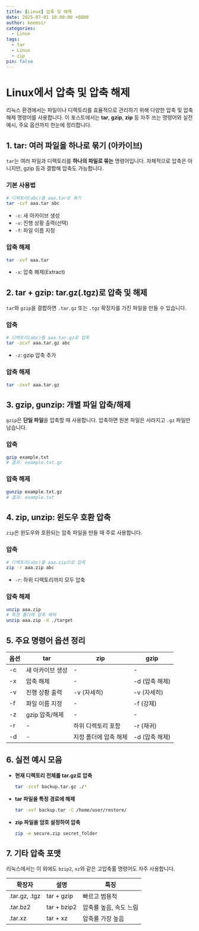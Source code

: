 ```yaml
---
title: [Linux] 압축 및 해제
date: 2025-07-01 10:00:00 +0800
author: keemsir
categories:
  - Linux
tags:
  - tar
  - Linux
  - zip
pin: false
---
```



# Linux에서 압축 및 압축 해제

리눅스 환경에서는 파일이나 디렉토리를 효율적으로 관리하기 위해 다양한 압축 및 압축 해제 명령어를 사용합니다. 이 포스트에서는 **tar**, **gzip**, **zip** 등 자주 쓰는 명령어와 실전 예시, 주요 옵션까지 한눈에 정리합니다.

## 1. tar: 여러 파일을 하나로 묶기 (아카이브)

`tar`는 여러 파일과 디렉토리를 **하나의 파일로 묶는** 명령어입니다. 자체적으로 압축은 아니지만, gzip 등과 결합해 압축도 가능합니다.

### 기본 사용법

```bash
# 디렉토리(abc)를 aaa.tar로 묶기
tar -cvf aaa.tar abc
```

- `-c`: 새 아카이브 생성
- `-v`: 진행 상황 출력(선택)
- `-f`: 파일 이름 지정

### 압축 해제

```bash
tar -xvf aaa.tar
```

- `-x`: 압축 해제(Extract)

## 2. tar + gzip: tar.gz(.tgz)로 압축 및 해제

`tar`와 `gzip`을 결합하면 `.tar.gz` 또는 `.tgz` 확장자를 가진 파일을 만들 수 있습니다.

### 압축

```bash
# 디렉토리(abc)를 aaa.tar.gz로 압축
tar -zcvf aaa.tar.gz abc
```

- `-z`: gzip 압축 추가

### 압축 해제

```bash
tar -zxvf aaa.tar.gz
```

## 3. gzip, gunzip: 개별 파일 압축/해제

`gzip`은 **단일 파일**을 압축할 때 사용합니다. 압축하면 원본 파일은 사라지고 `.gz` 파일만 남습니다.

### 압축

```bash
gzip example.txt
# 결과: example.txt.gz
```

### 압축 해제

```bash
gunzip example.txt.gz
# 결과: example.txt
```

## 4. zip, unzip: 윈도우 호환 압축

`zip`은 윈도우와 호환되는 압축 파일을 만들 때 주로 사용합니다.

### 압축

```bash
# 디렉토리(abc)를 aaa.zip으로 압축
zip -r aaa.zip abc
```

- `-r`: 하위 디렉토리까지 모두 압축

### 압축 해제

```bash
unzip aaa.zip
# 특정 폴더에 압축 해제
unzip aaa.zip -d ./target
```

## 5. 주요 명령어 옵션 정리

| 옵션 | tar | zip | gzip |
|------|-----|-----|------|
| -c   | 새 아카이브 생성 | - | - |
| -x   | 압축 해제 | - | -d (압축 해제) |
| -v   | 진행 상황 출력 | -v (자세히) | -v (자세히) |
| -f   | 파일 이름 지정 | - | -f (강제) |
| -z   | gzip 압축/해제 | - | - |
| -r   | - | 하위 디렉토리 포함 | -r (재귀) |
| -d   | - | 지정 폴더에 압축 해제 | -d (압축 해제) |

## 6. 실전 예시 모음

- **현재 디렉토리 전체를 tar.gz로 압축**
    ```bash
    tar -zcvf backup.tar.gz ./*
    ```
- **tar 파일을 특정 경로에 해제**
    ```bash
    tar -xvf backup.tar -C /home/user/restore/
    ```
- **zip 파일을 암호 설정하여 압축**
    ```bash
    zip -e secure.zip secret_folder
    ```

## 7. 기타 압축 포맷

리눅스에서는 이 외에도 `bzip2`, `xz`와 같은 고압축률 명령어도 자주 사용합니다.

| 확장자 | 설명 | 특징 |
|--------|------|------|
| .tar.gz, .tgz | tar + gzip | 빠르고 범용적 |
| .tar.bz2      | tar + bzip2 | 압축률 높음, 속도 느림 |
| .tar.xz       | tar + xz | 압축률 가장 높음 |

